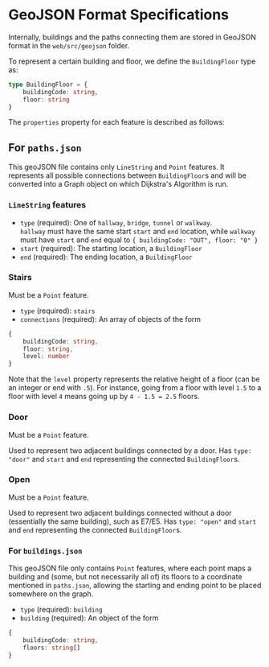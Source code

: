 # GeoJSON Format Specifications

Internally, buildings and the paths connecting them are stored in GeoJSON format in the `web/src/geojson` folder.

To represent a certain building and floor, we define the `BuildingFloor` type as:
```typescript
type BuildingFloor = {
    buildingCode: string,
    floor: string
}
```

The `properties` property for each feature is described as follows:

## For `paths.json`

This geoJSON file contains only `LineString` and `Point` features. It represents all possible connections between `BuildingFloor`s and will be converted into a Graph object on which Dijkstra's Algorithm is run.

### `LineString` features

- `type` (required): One of `hallway`, `bridge`, `tunnel` or `walkway`.\
`hallway` must have the same start `start` and `end` location, while `walkway` must have `start` and `end` equal to `{ buildingCode: "OUT", floor: "0" }`
- `start` (required): The starting location, a `BuildingFloor`
- `end` (required): The ending location, a `BuildingFloor`

### Stairs

Must be a `Point` feature.

- `type` (required): `stairs`
- `connections` (required): An array of objects of the form
```typescript
{
    buildingCode: string,
    floor: string,
    level: number
}
```
Note that the `level` property represents the relative height of a floor (can be an integer or end with `.5`). For instance, going from a floor with level `1.5` to a floor with level `4` means going up by `4 - 1.5 = 2.5` floors.

### Door

Must be a `Point` feature.

Used to represent two adjacent buildings connected by a door. Has `type: "door"` and `start` and `end` representing the connected `BuildingFloor`s.

### Open

Must be a `Point` feature.

Used to represent two adjacent buildings connected without a door (essentially the same building), such as E7/E5. Has `type: "open"` and `start` and `end` representing the connected `BuildingFloor`s.

### For `buildings.json`

This geoJSON file only contains `Point` features, where each point maps a building and (some, but not necessarily all of) its floors to a coordinate mentioned in `paths.json`, allowing the starting and ending point to be placed somewhere on the graph.

- `type` (required): `building`
- `building` (required): An object of the form
```typescript
{
    buildingCode: string,
    floors: string[]
}
```
